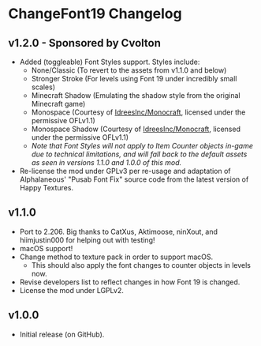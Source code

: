 # ChangeFont19 Changelog
## v1.2.0 - Sponsored by Cvolton
- Added (toggleable) Font Styles support. Styles include:
  - None/Classic (To revert to the assets from v1.1.0 and below)
  - Stronger Stroke (For levels using Font 19 under incredibly small scales)
  - Minecraft Shadow (Emulating the shadow style from the original Minecraft game)
  - Monospace (Courtesy of [IdreesInc/Monocraft](https://github.com/IdreesInc/Monocraft), licensed under the permissive OFLv1.1)
  - Monospace Shadow (Courtesy of [IdreesInc/Monocraft](https://github.com/IdreesInc/Monocraft), licensed under the permissive OFLv1.1)
  - <cy>*Note that Font Styles will not apply to Item Counter objects in-game due to technical limitations, and will fall back to the default assets as seen in versions 1.1.0 and 1.0.0 of this mod.*</c>
- Re-license the mod under GPLv3 per re-usage and adaptation of Alphalaneous' "Pusab Font Fix" source code from the latest version of Happy Textures.
## v1.1.0
- Port to 2.206. Big thanks to CatXus, Aktimoose, ninXout, and hiimjustin000 for helping out with testing!
- macOS support!
- Change method to texture pack in order to support macOS.
  - This should also apply the font changes to counter objects in levels now.
- Revise developers list to reflect changes in how Font 19 is changed.
- License the mod under LGPLv2.
## v1.0.0
- Initial release (on GitHub).
